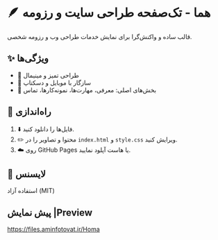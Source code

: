 # 🪶 هما - تک‌صفحه طراحی سایت و رزومه  

قالب ساده و واکنش‌گرا برای نمایش خدمات طراحی وب و رزومه شخصی.  

## ✨ ویژگی‌ها  
- 🎨 طراحی تمیز و مینیمال  
- 📱 سازگار با موبایل و دسکتاپ  
- 📌 بخش‌های اصلی: معرفی، مهارت‌ها، نمونه‌کارها، تماس  

## 🚀 راه‌اندازی  
1. ⬇️ فایل‌ها را دانلود کنید.  
2. ✏️ محتوا و تصاویر را در `index.html` و `style.css` ویرایش کنید.  
3. ☁️ روی GitHub Pages یا هاست آپلود نمایید.  

## 📜 لایسنس  
استفاده آزاد (MIT)  
## پیش نمایش |Preview 
https://files.aminfotovat.ir/Homa
